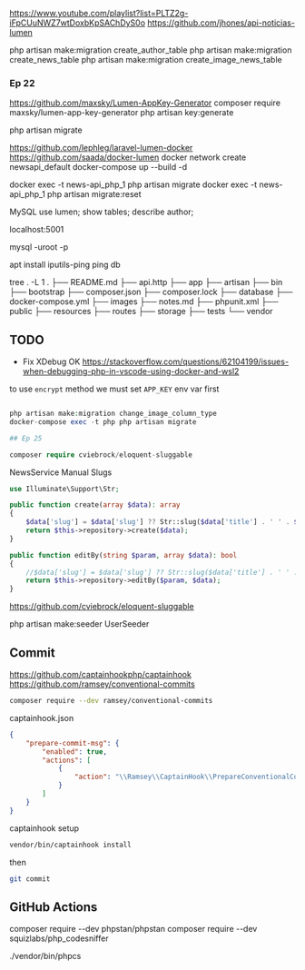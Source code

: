 https://www.youtube.com/playlist?list=PLTZ2g-iFpCUuNWZ7wtDoxbKpSAChDyS0o
https://github.com/jhones/api-noticias-lumen

php artisan make:migration create_author_table
php artisan make:migration create_news_table
php artisan make:migration create_image_news_table

### Ep 22

https://github.com/maxsky/Lumen-AppKey-Generator
composer require maxsky/lumen-app-key-generator
php artisan key:generate

php artisan migrate

https://github.com/lephleg/laravel-lumen-docker
https://github.com/saada/docker-lumen
docker network create newsapi_default
docker-compose up --build -d

docker exec -t news-api_php_1 php artisan migrate
docker exec -t news-api_php_1 php artisan migrate:reset

MySQL
use lumen;
show tables;
describe author;

localhost:5001

mysql -uroot -p

apt install iputils-ping
ping db

tree . -L 1
.
├── README.md
├── api.http
├── app
├── artisan
├── bin
├── bootstrap
├── composer.json
├── composer.lock
├── database
├── docker-compose.yml
├── images
├── notes.md
├── phpunit.xml
├── public
├── resources
├── routes
├── storage
├── tests
└── vendor

## TODO

-   Fix XDebug OK
    https://stackoverflow.com/questions/62104199/issues-when-debugging-php-in-vscode-using-docker-and-wsl2

to use `encrypt` method we must set `APP_KEY` env var first

```php

php artisan make:migration change_image_column_type
docker-compose exec -t php php artisan migrate

## Ep 25

composer require cviebrock/eloquent-sluggable
```

NewsService Manual Slugs

```php
use Illuminate\Support\Str;

public function create(array $data): array
{
    $data['slug'] = $data['slug'] ?? Str::slug($data['title'] . ' ' . $data['subtitle']);
    return $this->repository->create($data);
}

public function editBy(string $param, array $data): bool
{
    //$data['slug'] = $data['slug'] ?? Str::slug($data['title'] . ' ' . $data['subtitle']);
    return $this->repository->editBy($param, $data);
}
```

https://github.com/cviebrock/eloquent-sluggable

php artisan make:seeder UserSeeder

## Commit

https://github.com/captainhookphp/captainhook
https://github.com/ramsey/conventional-commits

```sh
composer require --dev ramsey/conventional-commits
```

captainhook.json

```json
{
    "prepare-commit-msg": {
        "enabled": true,
        "actions": [
            {
                "action": "\\Ramsey\\CaptainHook\\PrepareConventionalCommit"
            }
        ]
    }
}
```

captainhook setup

```sh
vendor/bin/captainhook install
```

then

```sh
git commit
```

## GitHub Actions

composer require --dev phpstan/phpstan
composer require --dev squizlabs/php_codesniffer

./vendor/bin/phpcs
